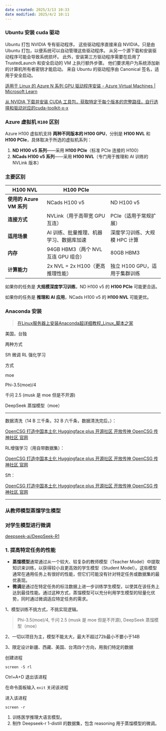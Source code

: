 ```yaml
---
date created: 2025/3/13 10:33
date modified: 2025/4/2 10:11
---
```

### Ubuntu 安装 cuda 驱动

Ubuntu 打包 NVIDIA 专有驱动程序。 这些驱动程序直接来自 NVIDIA，只是由 Ubuntu 打包，以便系统可以自动管理这些驱动程序。 从另一个源下载和安装驱动程序可能会导致系统损坏。 此外，安装第三方驱动程序需要在启用了 TrustedLaunch 和安全启动的 VM 上执行额外步骤。 他们要求用户为系统添加新的计算机所有者密钥才能启动。 来自 Ubuntu 的驱动程序由 Canonical 签名，适用于安全启动。

[适用于 Linux 的 Azure N 系列 GPU 驱动程序安装 - Azure Virtual Machines | Microsoft Learn](https://learn.microsoft.com/zh-cn/azure/virtual-machines/linux/n-series-driver-setup#ubuntu)

[从 NVIDIA 下载并安装 CUDA 工具包，获取特定于每个版本的完整路径，自行选择和驱动对应的cuda-toolkit-x-x](https://developer.nvidia.com/cuda-downloads?target_os=Linux&target_arch=x86_64&Distribution=Ubuntu&target_version=24.04&target_type=deb_network)

### Azure 虚拟机 `H100` 区别

Azure H100 虚拟机支持 **两种不同版本的 H100 GPU**，分别是 **H100 NVL** 和 **H100 PCIe**，具体取决于所选的虚拟机系列：

1. **ND H100 v5 系列**——采用 **H100 PCIe**（标准 PCIe 连接的 H100）
2. **NCads H100 v5 系列**——采用 **H100 NVL**（专门用于推理和 AI 训练的 NVLink 版本）

### **主要区别**

| **H100 NVL**        | **H100 PCIe**               |                     |
| ------------------- | --------------------------- | ------------------- |
| **使用的 Azure VM 系列** | NCads H100 v5               | ND H100 v5          |
| **连接方式**            | NVLink（用于高带宽 GPU 互连）        | PCIe（适用于常规扩展）       |
| **适用场景**            | AI 训练、批量推理、机器学习、数据库加速       | 深度学习训练、大规模 HPC 计算   |
| **内存**              | 94GB HBM3（两个 NVL 互连 GPU 组合） | 80GB HBM3           |
| **计算能力**            | 2x NVL = 2x H100（更高推理性能）    | 独立 H100 GPU，适用于集群训练 |

如果你的任务是 **大规模深度学习训练**，ND H100 v5 的 **H100 PCIe** 可能更合适。

如果你的任务是 **推理和 AI 应用**，NCads H100 v5 的 **H100 NVL** 可能更优。

### Anaconda 安装

> [在Linux服务器上安装Anaconda超详细教程_Linux_脚本之家](https://www.jb51.net/server/336729ihf.htm)

美国，台独

两种方式

Sft 微调 RL 强化学习

方式

moe

Phi-3.5(moe)/4

千问 2.5 (musk 是 moe 但是不开源)

DeepSeek 蒸馏模型（moe）

---

数据清洗（14 B 三千条，32 B 六千条，数据清洗完后，）：

[OpenCSG 打造中国本土化 Huggingface plus 开源社区 开放传神 OpenCSG 传神社区 官网](http://192.168.0.9/codes/xiaohei/xunlianall/blob/main/yuliaotiqu/fkchuli.py)

RL增强学习（用自带数据集）：

[OpenCSG 打造中国本土化 Huggingface plus 开源社区 开放传神 OpenCSG 传神社区 官网](http://192.168.0.9/codes/xiaohei/xunlianall/blob/main/rl/gtirl.py)

Sft：

[OpenCSG 打造中国本土化 Huggingface plus 开源社区 开放传神 OpenCSG 传神社区 官网](http://192.168.0.9/codes/xiaohei/xunlianall/files/main/sft)

---

### 从教师模型蒸馏学生模型

### 对学生模型进行微调

[deepseek-ai/DeepSeek-R1](https://github.com/deepseek-ai/DeepSeek-R1?tab=readme-ov-file)

### 1. **提高特定任务的性能**

- **蒸馏模型**通常通过从一个较大、较复杂的教师模型（Teacher Model）中提取知识来训练，以获得较小且更高效的学生模型（Student Model）。这些模型通常在通用任务上有很好的性能，但它们可能没有针对特定任务或数据集的最优表现。
- **微调**是通过在特定任务的标注数据上进一步训练学生模型，以使其在该任务上达到最佳性能。通过这种方式，蒸馏模型可以充分利用学生模型的轻量化优势，同时通过微调适应特定任务的需求。

1、模型训练不挑方式，不挑实现逻辑。

> Phi-3.5(moe)/4, 千问 2.5 (musk 是 moe 但是不开源), DeepSeek 蒸馏模型（moe）

2、一切以项目为主，模型不能太大，最大不超过72b最小不要小于14B

3、限定设计新疆、西藏、美国、台湾四个方向，用我们特定的数据

创建进程

```shell
screen -S rl
```

Ctrl+A+D 退出该进程

在命令面板输入 `exit` 关闭该进程

进入该进程

```shell
screen -r
```

1. 训练医学推理大语言模型。
2. 制作 Deepseek-r 1-distill 的数据集，包含 reasoning 用于蒸馏模型的微调。